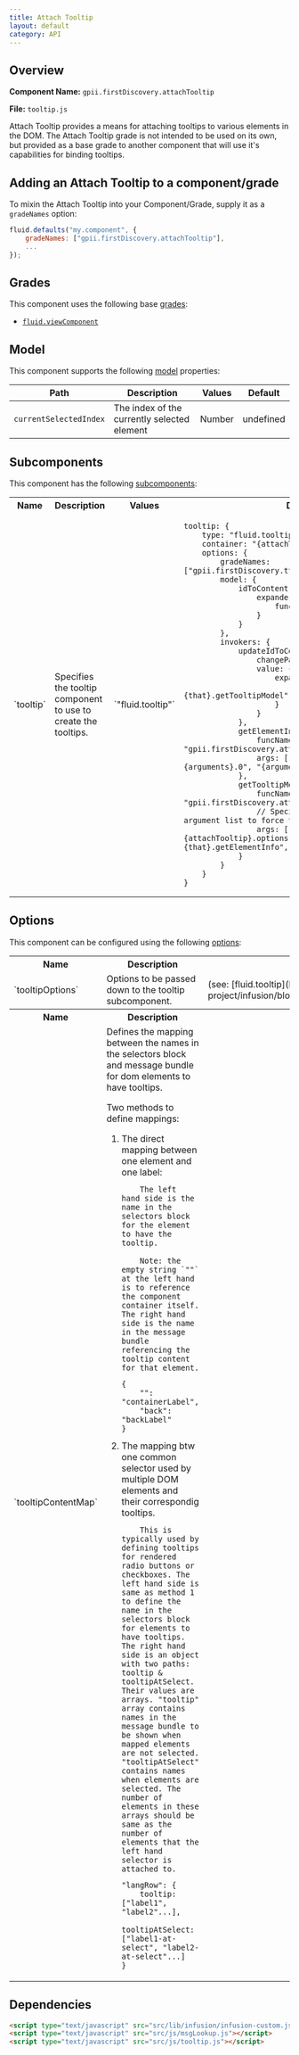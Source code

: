 ```yaml
---
title: Attach Tooltip
layout: default
category: API
---
```


## Overview

**Component Name:** `gpii.firstDiscovery.attachTooltip`

**File:** `tooltip.js`

Attach Tooltip provides a means for attaching tooltips to various elements in the DOM.
The Attach Tooltip grade is not intended to be used on its own, but provided as a base grade
to another component that will use it's capabilities for binding tooltips.

## Adding an Attach Tooltip to a component/grade

To mixin the Attach Tooltip into your Component/Grade, supply it as a `gradeNames` option:
```javascript
fluid.defaults("my.component", {
    gradeNames: ["gpii.firstDiscovery.attachTooltip"],
    ...
});
```

## Grades

This component uses the following base
[grades](http://docs.fluidproject.org/infusion/development/ComponentGrades.html):

* [`fluid.viewComponent`](http://docs.fluidproject.org/infusion/development/ComponentGrades.html)

## Model

This component supports the following
[model](http://docs.fluidproject.org/infusion/development/tutorial-gettingStartedWithInfusion/ModelComponents.html)
properties:

| Path   | Description | Values | Default |
|--------|-------------|--------|---------|
| `currentSelectedIndex` |The index of the currently selected element  | Number | undefined |

## Subcomponents

This component has the following
[subcomponents](http://docs.fluidproject.org/infusion/development/SubcomponentDeclaration.html):

<table>
    <tr><th>Name</th><th>Description</th><th>Values</th><th>Default</th></tr>
    <tr>
        <td>`tooltip`</td>
        <td>Specifies the tooltip component to use to create the tooltips.</td>
        <td>`"fluid.tooltip"`</td>
        <td>
        <pre><code>tooltip: {
    type: "fluid.tooltip",
    container: "{attachTooltip}.container",
    options: {
        gradeNames: ["gpii.firstDiscovery.tts.tooltipHookup"],
        model: {
            idToContent: {
                expander: {
                    func: "{that}.getTooltipModel"
                }
            }
        },
        invokers: {
            updateIdToContent: {
                changePath: "idToContent",
                value: {
                    expander: {
                        funcName: "{that}.getTooltipModel"
                    }
                }
            },
            getElementInfo: {
                funcName: "gpii.firstDiscovery.attachTooltip.getElementInfo",
                args: ["{fluid.messageResolver}", "{arguments}.0", "{arguments}.1"]
            },
            getTooltipModel: {
                funcName: "gpii.firstDiscovery.attachTooltip.getTooltipModel",
                // Specifying each elements in the argument list to force them to resolve.
                args: ["{attachTooltip}.dom", "{attachTooltip}.options.tooltipContentMap", "{that}.getElementInfo", "{attachTooltip}"]
            }
        }
    }
}</code></pre>
        </td>
    </tr>
</table>

## Options

This component can be configured using the following
[options](http://docs.fluidproject.org/infusion/development/ComponentOptionsAndDefaults.html):

<table>
    <tr><th>Name</th><th>Description</th><th>Values</th><th>Default</th></tr>
    <tr>
        <td>`tooltipOptions`</td>
        <td>Options to be passed down to the tooltip subcomponent.</td>
        <td>(see: [fluid.tooltip](https://github.com/fluid-project/infusion/blob/master/src/components/tooltip/js/Tooltip.js))</td>
        <td>
        <pre><code>tooltipOptions: {}</code></pre>
        </td>
    </tr>
    <tr><th>Name</th><th>Description</th><th>Values</th><th>Default</th></tr>
    <tr>
        <td>`tooltipContentMap`</td>
        <td>Defines the mapping between the names in the selectors block and message bundle for dom elements to have tooltips.

Two methods to define mappings:
<ol>
<li>The direct mapping between one element and one label:

        The left hand side is the name in the selectors block for the element to have the tooltip.

        Note: the empty string `""` at the left hand is to reference the component container itself. The right hand side is the name in the message bundle referencing the tooltip content for that element.
<pre><code>{
    "": "containerLabel",
    "back": "backLabel"
}</code></pre>
</li>
<li>The mapping btw one common selector used by multiple DOM elements and their correspondig tooltips.

        This is typically used by defining tooltips for rendered radio buttons or checkboxes. The left hand side is same as method 1 to define the name in the selectors block for elements to have tooltips. The right hand side is an object with two paths: tooltip & tooltipAtSelect. Their values are arrays. "tooltip" array contains names in the message bundle to be shown when mapped elements are not selected. "tooltipAtSelect" contains names when elements are selected. The number of elements in these arrays should be same as the number of elements that the left hand selector is attached to.
<pre><code>"langRow": {
    tooltip: ["label1", "label2"...],
    tooltipAtSelect: ["label1-at-select", "label2-at-select"...]
}</code></pre>
</li>
</ol>
</td>
        <td></td>
        <td>
        <pre><code>tooltipContentMap: {}</code></pre>
        </td>
    </tr>
</table>

## Dependencies

```html
<script type="text/javascript" src="src/lib/infusion/infusion-custom.js"></script>
<script type="text/javascript" src="src/js/msgLookup.js"></script>
<script type="text/javascript" src="src/js/tooltip.js"></script>
```

